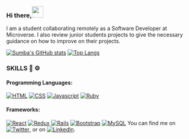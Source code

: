 ### Hi there,<img src="https://raw.githubusercontent.com/MartinHeinz/MartinHeinz/master/wave.gif" width="30px">

I am a student collaborating remotely as a Software Developer at Microverse.
I also review junior students projects to give the necessary guidance on how to improve on their projects.

[![Sumba's GitHub stats](https://github-readme-stats.vercel.app/api?username=ZawadiSumba66&theme=dark&show_icons=true)](https://github.com/anuraghazra/github-readme-stats)
[![Top Langs](https://github-readme-stats.vercel.app/api/top-langs/?username=ZawadiSumba66&hide=css&theme=dark&show_icons=true&layout=compact)](https://github.com/anuraghazra/github-readme-stats)


### SKILLS 🔧 ⚙️
 #### Programming Languages:
[![HTML](https://img.shields.io/badge/html5%20-%23E34F26.svg?&style=for-the-badge&logo=html5&logoColor=white)](https://github.com/BrittanyBlake/)
[![CSS](https://img.shields.io/badge/css3%20-%231572B6.svg?&style=for-the-badge&logo=css3&logoColor=white)](https://github.com/BrittanyBlake/)
[![Javascript](https://img.shields.io/badge/javascript%20-%23323330.svg?&style=for-the-badge&logo=javascript&logoColor=%23F7DF1E)](https://github.com/BrittanyBlake/)
[![Ruby](https://img.shields.io/badge/ruby-%23CC342D.svg?&style=for-the-badge&logo=ruby&logoColor=white)](https://github.com/BrittanyBlake/)

#### Frameworks:
[![React](https://img.shields.io/badge/react%20-%2320232a.svg?&style=for-the-badge&logo=react&logoColor=%2361DAFB)](https://github.com/BrittanyBlake/)
[![Redux](https://img.shields.io/badge/redux%20-%23593d88.svg?&style=for-the-badge&logo=redux&logoColor=white)](https://github.com/BrittanyBlake/)
[![Rails](https://img.shields.io/badge/rails%20-%23CC0000.svg?&style=for-the-badge&logo=ruby-on-rails&logoColor=white)](https://github.com/BrittanyBlake/)
[![Bootstrap](https://img.shields.io/badge/bootstrap%20-%23563D7C.svg?&style=for-the-badge&logo=bootstrap&logoColor=white)](https://github.com/BrittanyBlake/)
[![MySQL](https://img.shields.io/badge/MySQL-00000F?style=for-the-badge&logo=mysql&logoColor=white)](https://github.com/ZawadiSumba66)
You can find me on [![Twitter][1.2]][1], or on [![LinkedIn][2.2]][2].

<!-- Icons -->

[1.2]: http://i.imgur.com/wWzX9uB.png (twitter icon without padding)
[2.2]: https://raw.githubusercontent.com/MartinHeinz/MartinHeinz/master/linkedin-3-16.png (LinkedIn icon without padding)

<!-- Links to your social media accounts -->

[1]: https://twitter.com/zawadirose1
[2]: https://www.linkedin.com/in/rosesumba/
